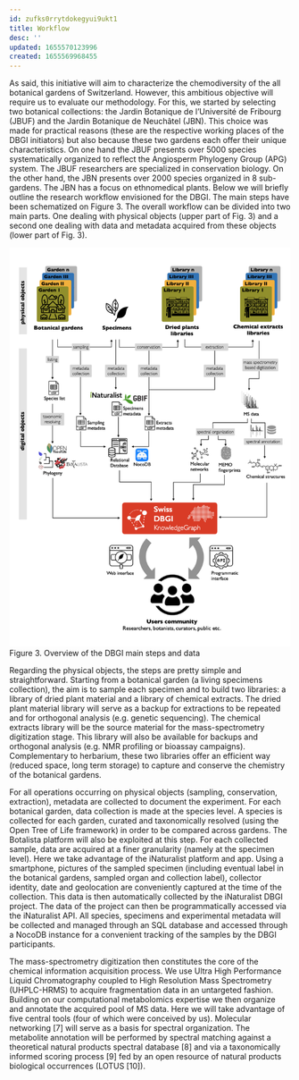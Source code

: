 ```yaml
---
id: zufks0rrytdokegyui9ukt1
title: Workflow
desc: ''
updated: 1655570123996
created: 1655569968455
---
```


As said, this initiative will aim to characterize the chemodiversity of the all botanical gardens of Switzerland. However, this ambitious objective will require us to evaluate our methodology. For this, we started by selecting two botanical collections: the Jardin Botanique de l’Université de Fribourg (JBUF) and the Jardin Botanique de Neuchâtel (JBN). This choice was made for practical reasons (these are the respective working places of the DBGI initiators) but also because these two gardens each offer their unique characteristics. On one hand the JBUF presents over 5000 species systematically organized to reflect the Angiosperm Phylogeny Group (APG) system. The JBUF researchers are specialized in conservation biology. On the other hand, the JBN presents over 2000 species organized in 8 sub-gardens. The JBN has a focus on ethnomedical plants.
Below we will briefly outline the research workflow envisioned for the DBGI. The main steps have been schematized on Figure 3. The overall workflow can be divided into two main parts. One dealing with physical objects (upper part of Fig. 3) and a second one dealing with data and metadata acquired from these objects (lower part of Fig. 3). 


![Figure 3. Overview of the DBGI main steps and data](/assets/images/2022-06-18-18-34-34.png)
Figure 3. Overview of the DBGI main steps and data 



Regarding the physical objects, the steps are pretty simple and straightforward. Starting from a botanical garden (a living specimens collection), the aim is to sample each specimen and to build two libraries: a library of dried plant material and a library of chemical extracts. The dried plant material library will serve as a backup for extractions to be repeated and for orthogonal analysis (e.g. genetic sequencing). The chemical extracts library will be the source material for the mass-spectrometry digitization stage. This library will also be available for backups and orthogonal analysis (e.g. NMR profiling or bioassay campaigns). Complementary to herbarium, these two libraries offer an efficient way (reduced space, long term storage) to capture and conserve the chemistry of the botanical gardens.

For all operations occurring on physical objects (sampling, conservation, extraction), metadata are collected to document the experiment. For each botanical garden, data collection is made at the species level. A species is collected for each garden, curated and taxonomically resolved (using the Open Tree of Life framework) in order to be compared across gardens. The Botalista platform will also be exploited at this step. For each collected sample, data are acquired at a finer granularity (namely at the specimen level). Here we take advantage of the iNaturalist platform and app. Using a smartphone, pictures of the sampled specimen (including eventual label in the botanical gardens, sampled organ and collection label), collector identity, date and geolocation are conveniently captured at the time of the collection. This data is then automatically collected by the iNaturalist DBGI project. The data of the project can then be programmatically accessed via the iNaturalist API. All species, specimens and experimental metadata will be collected and managed through an SQL database and accessed through a NocoDB instance for a convenient tracking of the samples by the DBGI participants.

The mass-spectrometry digitization then constitutes the core of the chemical information acquisition process. We use Ultra High Performance Liquid Chromatography coupled to High Resolution Mass Spectrometry (UHPLC-HRMS) to acquire fragmentation data in an untargeted fashion. Building on our computational metabolomics expertise we then organize and annotate the acquired pool of MS data. Here we will take advantage of five central tools (four of which were conceived by us). Molecular networking [7] will serve as a basis for spectral organization. The metabolite annotation will be performed by spectral matching against a theoretical natural products spectral database [8] and via a taxonomically informed scoring process [9] fed by an open resource of natural products biological occurrences (LOTUS [10]).


